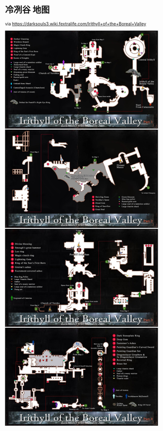 冷冽谷 地图
======

via <https://darksouls3.wiki.fextralife.com/Irithyll+of+the+Boreal+Valley>

![冷冽谷 1](irithyll_of_the_boreal_valley_map1.jpg)
![冷冽谷 2](irithyll_of_the_boreal_valley_map2.jpg)
![冷冽谷 3](irithyll_of_the_boreal_valley_map3.jpg)
![冷冽谷 4](irithyll_of_the_boreal_valley_map4.jpg)
